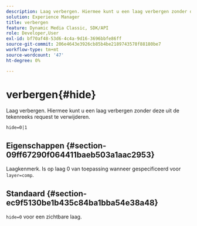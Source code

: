 ```yaml
---
description: Laag verbergen. Hiermee kunt u een laag verbergen zonder deze uit de tekenreeks request te verwijderen.
solution: Experience Manager
title: verbergen
feature: Dynamic Media Classic, SDK/API
role: Developer,User
exl-id: bf70af48-53d6-4c4a-9d16-3696bbfe86ff
source-git-commit: 206e4643e3926cb85b4be2189743578f88180be7
workflow-type: tm+mt
source-wordcount: '47'
ht-degree: 0%

---
```


# verbergen{#hide}

Laag verbergen. Hiermee kunt u een laag verbergen zonder deze uit de tekenreeks request te verwijderen.

`hide=0|1`

## Eigenschappen {#section-09ff67290f064411baeb503a1aac2953}

Laagkenmerk. Is op laag 0 van toepassing wanneer gespecificeerd voor `layer=comp`.

## Standaard {#section-ec9f5130be1b435c84ba1bba54e38a48}

`hide=0` voor een zichtbare laag.
